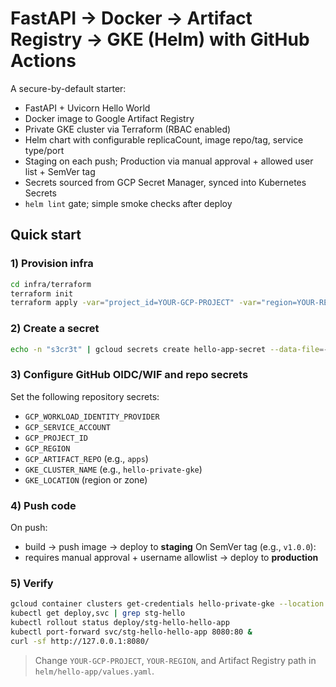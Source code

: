 # FastAPI → Docker → Artifact Registry → GKE (Helm) with GitHub Actions

A secure-by-default starter:
- FastAPI + Uvicorn Hello World
- Docker image to Google Artifact Registry
- Private GKE cluster via Terraform (RBAC enabled)
- Helm chart with configurable replicaCount, image repo/tag, service type/port
- Staging on each push; Production via manual approval + allowed user list + SemVer tag
- Secrets sourced from GCP Secret Manager, synced into Kubernetes Secrets
- `helm lint` gate; simple smoke checks after deploy

## Quick start

### 1) Provision infra
```bash
cd infra/terraform
terraform init
terraform apply -var="project_id=YOUR-GCP-PROJECT" -var="region=YOUR-REGION" -var="location=YOUR-REGION" -auto-approve
```

### 2) Create a secret
```bash
echo -n "s3cr3t" | gcloud secrets create hello-app-secret --data-file=-
```

### 3) Configure GitHub OIDC/WIF and repo secrets
Set the following repository secrets:
- `GCP_WORKLOAD_IDENTITY_PROVIDER`
- `GCP_SERVICE_ACCOUNT`
- `GCP_PROJECT_ID`
- `GCP_REGION`
- `GCP_ARTIFACT_REPO` (e.g., `apps`)
- `GKE_CLUSTER_NAME` (e.g., `hello-private-gke`)
- `GKE_LOCATION` (region or zone)

### 4) Push code
On push:
- build → push image → deploy to **staging**
On SemVer tag (e.g., `v1.0.0`):
- requires manual approval + username allowlist → deploy to **production**

### 5) Verify
```bash
gcloud container clusters get-credentials hello-private-gke --location YOUR-REGION
kubectl get deploy,svc | grep stg-hello
kubectl rollout status deploy/stg-hello-hello-app
kubectl port-forward svc/stg-hello-hello-app 8080:80 &
curl -sf http://127.0.0.1:8080/
```

> Change `YOUR-GCP-PROJECT`, `YOUR-REGION`, and Artifact Registry path in `helm/hello-app/values.yaml`.
